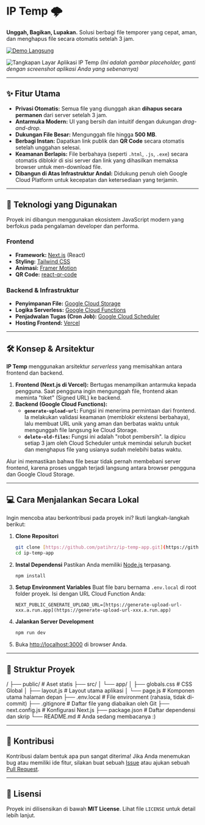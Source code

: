 # IP Temp 🌩️

**Unggah, Bagikan, Lupakan.** Solusi berbagi file temporer yang cepat, aman, dan menghapus file secara otomatis setelah 3 jam.

[![Demo Langsung](https://img.shields.io/badge/Lihat%20Demo-Live-cyan?style=for-the-badge&logo=vercel)](https://ip-temp-app.vercel.app/)

![Tangkapan Layar Aplikasi IP Temp](https://i.imgur.com/uGg0yV0.png) 
*(Ini adalah gambar placeholder, ganti dengan screenshot aplikasi Anda yang sebenarnya)*

---

## ✨ Fitur Utama

- **Privasi Otomatis:** Semua file yang diunggah akan **dihapus secara permanen** dari server setelah 3 jam.
- **Antarmuka Modern:** UI yang bersih dan intuitif dengan dukungan _drag-and-drop_.
- **Dukungan File Besar:** Mengunggah file hingga **500 MB**.
- **Berbagi Instan:** Dapatkan link publik dan **QR Code** secara otomatis setelah unggahan selesai.
- **Keamanan Berlapis:** File berbahaya (seperti `.html`, `.js`, `.exe`) secara otomatis diblokir di sisi server dan link yang dihasilkan memaksa browser untuk men-download file.
- **Dibangun di Atas Infrastruktur Andal:** Didukung penuh oleh Google Cloud Platform untuk kecepatan dan ketersediaan yang terjamin.

---

## 🚀 Teknologi yang Digunakan

Proyek ini dibangun menggunakan ekosistem JavaScript modern yang berfokus pada pengalaman developer dan performa.

### Frontend
- **Framework:** [Next.js](https://nextjs.org/) (React)
- **Styling:** [Tailwind CSS](https://tailwindcss.com/)
- **Animasi:** [Framer Motion](https://www.framer.com/motion/)
- **QR Code:** [react-qr-code](https://github.com/rosskhanas/react-qr-code)

### Backend & Infrastruktur
- **Penyimpanan File:** [Google Cloud Storage](https://cloud.google.com/storage)
- **Logika Serverless:** [Google Cloud Functions](https://cloud.google.com/functions)
- **Penjadwalan Tugas (Cron Job):** [Google Cloud Scheduler](https://cloud.google.com/scheduler)
- **Hosting Frontend:** [Vercel](https://vercel.com/)

---

## 🛠️ Konsep & Arsitektur

**IP Temp** menggunakan arsitektur _serverless_ yang memisahkan antara frontend dan backend.

1.  **Frontend (Next.js di Vercel):** Bertugas menampilkan antarmuka kepada pengguna. Saat pengguna ingin mengunggah file, frontend akan meminta "tiket" (Signed URL) ke backend.
2.  **Backend (Google Cloud Functions):**
    - **`generate-upload-url`:** Fungsi ini menerima permintaan dari frontend. Ia melakukan validasi keamanan (memblokir ekstensi berbahaya), lalu membuat URL unik yang aman dan berbatas waktu untuk mengunggah file langsung ke Cloud Storage.
    - **`delete-old-files`:** Fungsi ini adalah "robot pembersih". Ia dipicu setiap 3 jam oleh Cloud Scheduler untuk memindai seluruh bucket dan menghapus file yang usianya sudah melebihi batas waktu.

Alur ini memastikan bahwa file besar tidak pernah membebani server frontend, karena proses unggah terjadi langsung antara browser pengguna dan Google Cloud Storage.

---

## 💻 Cara Menjalankan Secara Lokal

Ingin mencoba atau berkontribusi pada proyek ini? Ikuti langkah-langkah berikut:

1.  **Clone Repositori**
    ```bash
    git clone [https://github.com/patihrz/ip-temp-app.git](https://github.com/patihrz/ip-temp-app.git)
    cd ip-temp-app
    ```

2.  **Instal Dependensi**
    Pastikan Anda memiliki [Node.js](https://nodejs.org/) terpasang.
    ```bash
    npm install
    ```

3.  **Setup Environment Variables**
    Buat file baru bernama `.env.local` di root folder proyek. Isi dengan URL Cloud Function Anda:
    ```
    NEXT_PUBLIC_GENERATE_UPLOAD_URL=[https://generate-upload-url-xxx.a.run.app](https://generate-upload-url-xxx.a.run.app)
    ```

4.  **Jalankan Server Development**
    ```bash
    npm run dev
    ```

5.  Buka [http://localhost:3000](http://localhost:3000) di browser Anda.

---

## 📂 Struktur Proyek


/
├── public/               # Aset statis
├── src/
│   └── app/
│       ├── globals.css   # CSS Global
│       ├── layout.js     # Layout utama aplikasi
│       └── page.js       # Komponen utama halaman depan
├── .env.local            # File environment (rahasia, tidak di-commit)
├── .gitignore            # Daftar file yang diabaikan oleh Git
├── next.config.js        # Konfigurasi Next.js
├── package.json          # Daftar dependensi dan skrip
└── README.md             # Anda sedang membacanya :)


---

## 🤝 Kontribusi

Kontribusi dalam bentuk apa pun sangat diterima! Jika Anda menemukan bug atau memiliki ide fitur, silakan buat sebuah [Issue](https://github.com/patihrz/ip-temp-app/issues) atau ajukan sebuah [Pull Request](https://github.com/patihrz/ip-temp-app/pulls).

---

## 📄 Lisensi

Proyek ini dilisensikan di bawah **MIT License**. Lihat file `LICENSE` untuk detail lebih lanjut.